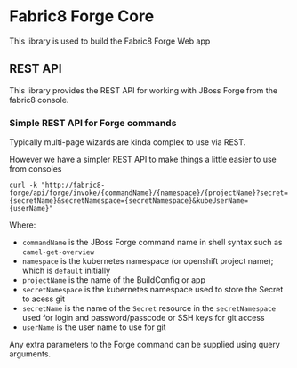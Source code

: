 # Fabric8 Forge Core

This library is used to build the Fabric8 Forge Web app

## REST API

This library provides the REST API for working with JBoss Forge from the fabric8 console.

### Simple REST API for Forge commands

Typically multi-page wizards are kinda complex to use via REST.

However we have a simpler REST API to make things a little easier to use from consoles


    curl -k "http://fabric8-forge/api/forge/invoke/{commandName}/{namespace}/{projectName}?secret={secretName}&secretNamespace={secretNamespace}&kubeUserName={userName}"

Where:

* `commandName` is the JBoss Forge command name in shell syntax such as `camel-get-overview`
* `namespace` is the kubernetes namespace (or openshift project name); which is `default` initially
* `projectName` is the name of the BuildConfig or app
* `secretNamespace` is the kubernetes namespace used to store the Secret to acess git 
* `secretName` is the name of the `Secret` resource in the `secretNamespace` used for login and password/passcode or SSH keys for git access 
* `userName` is the user name to use for git

Any extra parameters to the Forge command can be supplied using query arguments.

